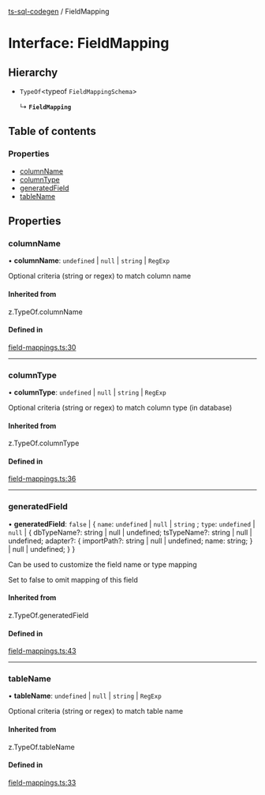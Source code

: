 [ts-sql-codegen](../README.md) / FieldMapping

# Interface: FieldMapping

## Hierarchy

- `TypeOf`<typeof `FieldMappingSchema`\>

  ↳ **`FieldMapping`**

## Table of contents

### Properties

- [columnName](FieldMapping.md#columnname)
- [columnType](FieldMapping.md#columntype)
- [generatedField](FieldMapping.md#generatedfield)
- [tableName](FieldMapping.md#tablename)

## Properties

### columnName

• **columnName**: `undefined` \| ``null`` \| `string` \| `RegExp`

Optional criteria (string or regex) to match column name

#### Inherited from

z.TypeOf.columnName

#### Defined in

[field-mappings.ts:30](https://github.com/lorefnon/ts-sql-codegen/blob/807e609/src/field-mappings.ts#L30)

___

### columnType

• **columnType**: `undefined` \| ``null`` \| `string` \| `RegExp`

Optional criteria (string or regex) to match column type (in database)

#### Inherited from

z.TypeOf.columnType

#### Defined in

[field-mappings.ts:36](https://github.com/lorefnon/ts-sql-codegen/blob/807e609/src/field-mappings.ts#L36)

___

### generatedField

• **generatedField**: ``false`` \| { `name`: `undefined` \| ``null`` \| `string` ; `type`: `undefined` \| ``null`` \| { dbTypeName?: string \| null \| undefined; tsTypeName?: string \| null \| undefined; adapter?: { importPath?: string \| null \| undefined; name: string; } \| null \| undefined; }  }

Can be used to customize the field name or type mapping

Set to false to omit mapping of this field

#### Inherited from

z.TypeOf.generatedField

#### Defined in

[field-mappings.ts:43](https://github.com/lorefnon/ts-sql-codegen/blob/807e609/src/field-mappings.ts#L43)

___

### tableName

• **tableName**: `undefined` \| ``null`` \| `string` \| `RegExp`

Optional criteria (string or regex) to match table name

#### Inherited from

z.TypeOf.tableName

#### Defined in

[field-mappings.ts:33](https://github.com/lorefnon/ts-sql-codegen/blob/807e609/src/field-mappings.ts#L33)
